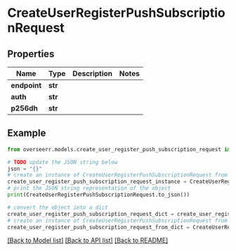 # CreateUserRegisterPushSubscriptionRequest


## Properties

Name | Type | Description | Notes
------------ | ------------- | ------------- | -------------
**endpoint** | **str** |  | 
**auth** | **str** |  | 
**p256dh** | **str** |  | 

## Example

```python
from overseerr.models.create_user_register_push_subscription_request import CreateUserRegisterPushSubscriptionRequest

# TODO update the JSON string below
json = "{}"
# create an instance of CreateUserRegisterPushSubscriptionRequest from a JSON string
create_user_register_push_subscription_request_instance = CreateUserRegisterPushSubscriptionRequest.from_json(json)
# print the JSON string representation of the object
print(CreateUserRegisterPushSubscriptionRequest.to_json())

# convert the object into a dict
create_user_register_push_subscription_request_dict = create_user_register_push_subscription_request_instance.to_dict()
# create an instance of CreateUserRegisterPushSubscriptionRequest from a dict
create_user_register_push_subscription_request_from_dict = CreateUserRegisterPushSubscriptionRequest.from_dict(create_user_register_push_subscription_request_dict)
```
[[Back to Model list]](../README.md#documentation-for-models) [[Back to API list]](../README.md#documentation-for-api-endpoints) [[Back to README]](../README.md)


